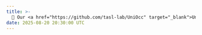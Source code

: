 ```yaml
---
title: >- 
  🎉 Our <a href="https://github.com/tasl-lab/UniOcc" target="_blank">UniOcc</a> paper has been accepted to ICCV 2025, and <a href="https://github.com/taco-group/Re-Align" target="_blank">Re-Align</a> paper has been accepted to EMNLP 2025 main conference. Thanks to all the collaborators!
date: 2025-08-20 20:30:00 UTC
---
```


